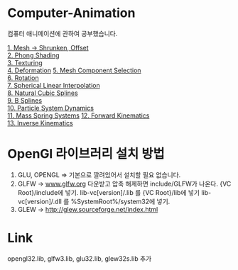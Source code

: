 # Computer-Animation
컴퓨터 애니메이션에 관하여 공부했습니다.

[1.  Mesh -> Shrunken, Offset](https://github.com/minkyokyo/Computer-Animation/tree/main/1.Mesh%20and%20Eigen)  
[2.  Phong Shading ](https://github.com/minkyokyo/Computer-Animation/tree/main/2.%20%20Phong%20Shading)  
[3.  Texturing](https://github.com/minkyokyo/Computer-Animation/tree/main/3.%20%20Texturing)   
[4.  Deformation](https://github.com/minkyokyo/Computer-Animation/tree/main/4.%20%20Deformation) 
[5.  Mesh Component Selection](https://github.com/minkyokyo/Computer-Animation/tree/main/5.%20%20Mesh%20Component%20Selection)    
[6.  Rotation](https://github.com/minkyokyo/Computer-Animation/tree/main/6.%20%20Rotation)  
[7.  Spherical Linear Interpolation](https://github.com/minkyokyo/Computer-Animation/tree/main/7.%20%20Spherical%20Linear%20Interpolation)  
[8.  Natural Cubic Splines](https://github.com/minkyokyo/Computer-Animation/tree/main/8.%20%20Natural%20Cubic%20Splines)  
[9.  B Splines](https://github.com/minkyokyo/Computer-Animation/tree/main/9.%20%20B%20Splines)  
[10. Particle System Dynamics](https://github.com/minkyokyo/Computer-Animation/tree/main/10.%20%20Particle%20System%20Dynamics)  
[11. Mass Spring Systems](https://github.com/minkyokyo/Computer-Animation/tree/main/11.%20%20Mass%20Spring%20Systems)
[12. Forward Kinematics](https://github.com/minkyokyo/Computer-Animation/tree/main/12.%20%20Forward%20Kinematics)  
[13. Inverse Kinematics](https://github.com/minkyokyo/Computer-Animation/tree/main/13.%20%20Inverse%20Kinematics)

# OpenGl 라이브러리 설치 방법
1.  GLU, OPENGL => 기본으로 깔려있어서 설치할 필요 없습니다.
2.  GLFW -> www.glfw.org
     다운받고 압축 해제하면 include/GLFW가 나온다. {VC Root}/include에 넣기.
     lib-vc[version]/.lib 를 {VC Root}/lib에 넣기
     lib-vc[version]/.dll 를 %SystemRoot%/system32에 넣기.
4.  GLEW -> http://glew.sourceforge.net/index.html 

# Link
opengl32.lib, glfw3.lib, glu32.lib, glew32s.lib 추가

